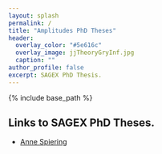 ```yaml
---
layout: splash
permalink: /
title: "Amplitudes PhD Theses"
header:
  overlay_color: "#5e616c"
  overlay_image: jjTheoryGryInf.jpg
  caption: ""
author_profile: false
excerpt: SAGEX PhD Thesis. 
---
```


{% include base_path %}

## Links to SAGEX PhD Theses.

 * [Anne Spiering](/images/Anne%20Spiering_Thesis.pdf)
